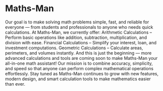 # Maths-Man
Our goal is to make solving math problems simple, fast, and reliable for everyone — from students and professionals to anyone who needs quick calculations. At Maths-Man, we currently offer: Arithmetic Calculations – Perform basic operations like addition, subtraction, multiplication, and division with ease. Financial Calculations – Simplify your interest, loan, and investment computations. Geometric Calculations – Calculate areas, perimeters, and volumes instantly. And this is just the beginning — more advanced calculations and tools are coming soon to make Maths-Man your all-in-one math assistant! Our mission is to combine accuracy, simplicity, and speed so that anyone can perform complex mathematical operations effortlessly. Stay tuned as Maths-Man continues to grow with new features, modern design, and smart calculation tools to make mathematics easier than ever.
